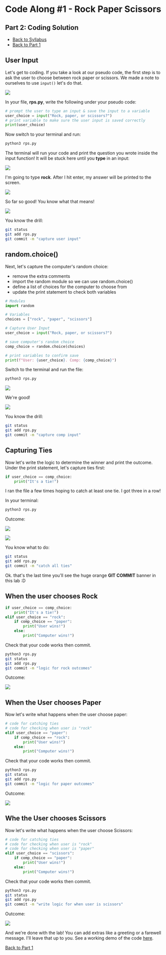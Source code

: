 # Code Along #1 - Rock Paper Scissors

## Part 2: Coding Solution

- [Back to Syllabus](/README.md)
- [Back to Part 1](part-1.md)

## User Input

Let's get to coding. If you take a look at our pseudo code, the first step is to ask the user to choose between rock paper or scissors. We made a note to ourselves to use ```input()``` let's do that.

![](/resources/rps/code-1.png)

In your file, **rps.py**, write the following under your pseudo code:

```python
# prompt the user to type an input & save the input to a variable
user_choice = input("Rock, paper, or scissors?")
# print variable to make sure the user input is saved correctly
print(user_choice)
```
Now switch to your terminal and run:
```bash
python3 rps.py
```
The terminal will run your code and print the question you wrote inside the input function! It will be stuck here until you **type** in an input:

![](/resources/rps/code-2.png)

I'm going to type **rock**. After I hit enter, my answer will be printed to the screen.

![](/resources/rps/code-3.png)

So far so good! You know what that means!

![](/resources/git-commit.png)

You know the drill:

```bash
git status
git add rps.py
git commit -m "capture user input"
```

## random.choice()

Next, let's capture the computer's random choice:
- remove the extra comments
- import the random module so we can use random.choice()
- define a list of choices for the computer to choose from
- update the print statement to check both variables

```python
# Modules
import random

# Variables
choices = ["rock", "paper", "scissors"]

# Capture User Input
user_choice = input("Rock, paper, or scissors?")

# save computer's random choice
comp_choice = random.choice(choices)

# print variables to confirm save
print(f"User: {user_choice}. Comp: {comp_choice}")
```

Switch to the terminal and run the file:

```bash
python3 rps.py
```

![](/resources/rps/code-4.png)

We're good!

![](/resources/git-commit.png)

You know the drill:

```bash
git status
git add rps.py
git commit -m "capture comp input"
```

## Capturing Ties

Now let's write the logic to determine the winner and print the outcome. Under the print statement, let's capture ties first:

```python
if user_choice == comp_choice:
    print("It's a tie!")
```
I ran the file a few times hoping to catch at least one tie. I got three in a row!

In your terminal:
```bash
python3 rps.py
```

Outcome:

![](/resources/rps/code-5.png)

![](/resources/git-commit.png)

You know what to do:
```bash
git status
git add rps.py
git commit -m "catch all ties"
```

Ok. that's the last time you'll see the huge orange **GIT COMMIT** banner in this lab :D

## When the user chooses Rock

```python
if user_choice == comp_choice:
    print("It's a tie!")
elif user_choice == "rock":
    if comp_choice == "paper":
        print("User wins!")
    else:
        print("Computer wins!")
```

Check that your code works then commit.

```bash
python3 rps.py
git status
git add rps.py
git commit -m "logic for rock outcomes"
```
Outcome:

![](/resources/rps/code-6.png)

## When the User chooses Paper

Now let's write what happens when the user choose paper:

```python
# code for catching ties
# code for checking when user is "rock"
elif user_choice == "paper":
    if comp_choice == "rock":
        print("User wins!")
    else:
        print("Computer wins!")
```

Check that your code works then commit.

```bash
python3 rps.py
git status
git add rps.py
git commit -m "logic for paper outcomes"
```
Outcome:

![](/resources/rps/code-7.png)


## Whe the User chooses Scissors

Now let's write what happens when the user choose Scissors:

```python
# code for catching ties
# code for checking when user is "rock"
# code for checking when user is "paper"
elif user_choice == "scissors":
    if comp_choice == "paper":
        print("User wins!")
    else:
        print("Computer wins!")
```

Check that your code works then commit.

```bash
python3 rps.py
git status
git add rps.py
git commit -m "write logic for when user is scissors"
```
Outcome:

![](/resources/rps/code-8.png)

And we're done with the lab! You can add extras like a greeting or a farewell message. I'll leave that up to you. See a working demo of the code [here](https://repl.it/@pdxadmin/rpspy).

[Back to Part 1](part-1.md)
